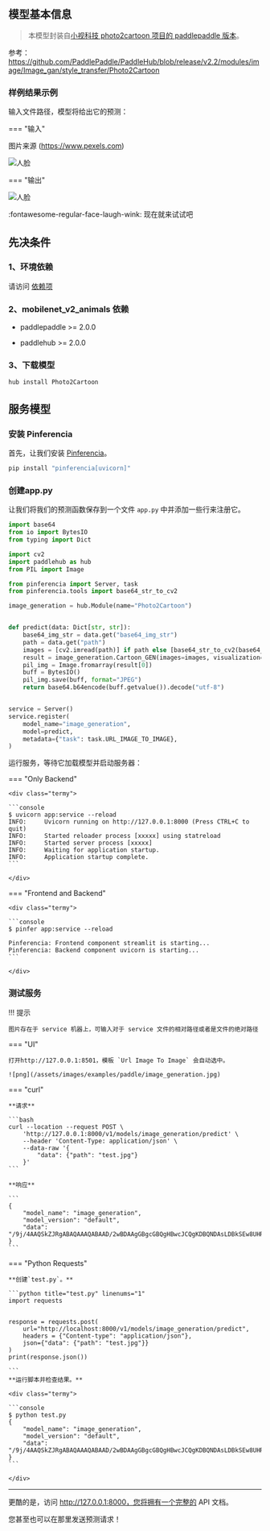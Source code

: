 
## 模型基本信息

> 本模型封装自[小视科技 photo2cartoon 项目的 paddlepaddle 版本](https://github.com/minivision-ai/photo2cartoon-paddle)。

参考：https://github.com/PaddlePaddle/PaddleHub/blob/release/v2.2/modules/image/Image_gan/style_transfer/Photo2Cartoon


### 样例结果示例

输入文件路径，模型将给出它的预测：

=== "输入"

图片来源 (https://www.pexels.com)

![人脸](/assets/images/examples/paddle/face.jpg)

=== "输出"

![人脸](/assets/images/examples/paddle/image_gen_output.jpg)

:fontawesome-regular-face-laugh-wink: 现在就来试试吧

## 先决条件

### 1、环境依赖  

请访问 [依赖项](/ml/paddlepaddle/dependencies/)

### 2、mobilenet_v2_animals 依赖  

  - paddlepaddle >= 2.0.0  

  - paddlehub >= 2.0.0


### 3、下载模型

```
hub install Photo2Cartoon
```

## 服务模型

### 安装 Pinferencia

首先，让我们安装 [Pinferencia](https://github.com/underneathall/pinferencia)。

```bash
pip install "pinferencia[uvicorn]"
```

### 创建app.py

让我们将我们的预测函数保存到一个文件 `app.py` 中并添加一些行来注册它。

```python title="app.py" linenums="1"
import base64
from io import BytesIO
from typing import Dict

import cv2
import paddlehub as hub
from PIL import Image

from pinferencia import Server, task
from pinferencia.tools import base64_str_to_cv2

image_generation = hub.Module(name="Photo2Cartoon")


def predict(data: Dict[str, str]):
    base64_img_str = data.get("base64_img_str")
    path = data.get("path")
    images = [cv2.imread(path)] if path else [base64_str_to_cv2(base64_img_str)]
    result = image_generation.Cartoon_GEN(images=images, visualization=True, output_dir="./")
    pil_img = Image.fromarray(result[0])
    buff = BytesIO()
    pil_img.save(buff, format="JPEG")
    return base64.b64encode(buff.getvalue()).decode("utf-8")


service = Server()
service.register(
    model_name="image_generation",
    model=predict,
    metadata={"task": task.URL_IMAGE_TO_IMAGE},
)

```

运行服务，等待它加载模型并启动服务器：

=== "Only Backend"

    <div class="termy">

    ```console
    $ uvicorn app:service --reload
    INFO:     Uvicorn running on http://127.0.0.1:8000 (Press CTRL+C to quit)
    INFO:     Started reloader process [xxxxx] using statreload
    INFO:     Started server process [xxxxx]
    INFO:     Waiting for application startup.
    INFO:     Application startup complete.
    ```

    </div>

=== "Frontend and Backend"

    <div class="termy">

    ```console
    $ pinfer app:service --reload

    Pinferencia: Frontend component streamlit is starting...
    Pinferencia: Backend component uvicorn is starting...
    ```

    </div>

### 测试服务

!!! 提示

    图片存在于 service 机器上，可输入对于 service 文件的相对路径或者是文件的绝对路径

=== "UI"

    打开http://127.0.0.1:8501，模板 `Url Image To Image` 会自动选中。

    ![png](/assets/images/examples/paddle/image_generation.jpg)

=== "curl"

    **请求**

    ```bash
    curl --location --request POST \
        'http://127.0.0.1:8000/v1/models/image_generation/predict' \
        --header 'Content-Type: application/json' \
        --data-raw '{
            "data": {"path": "test.jpg"}
        }'
    ```

    **响应**

    ```
    {
        "model_name": "image_generation",
        "model_version": "default",
        "data": "/9j/4AAQSkZJRgABAQAAAQABAAD/2wBDAAgGBgcGBQgHBwcJCQgKDBQNDAsLDBkSEw8UHRofHh0a..."
    }
    ```

=== "Python Requests"

    **创建`test.py`。**

    ```python title="test.py" linenums="1"
    import requests


    response = requests.post(
        url="http://localhost:8000/v1/models/image_generation/predict",
        headers = {"Content-type": "application/json"},
        json={"data": {"path": "test.jpg"}}
    )
    print(response.json())

    ```
    **运行脚本并检查结果。**

    <div class="termy">

    ```console
    $ python test.py
    {
        "model_name": "image_generation",
        "model_version": "default",
        "data": "/9j/4AAQSkZJRgABAQAAAQABAAD/2wBDAAgGBgcGBQgHBwcJCQgKDBQNDAsLDBkSEw8UHRofHh0a..."
    }
    ```

    </div>
 
---

更酷的是，访问 http://127.0.0.1:8000，您将拥有一个完整的 API 文档。

您甚至也可以在那里发送预测请求！
